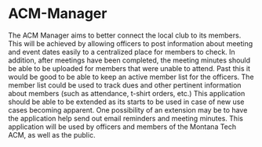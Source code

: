 # ACM-Manager
The ACM Manager aims to better connect the local club to its members. This will be achieved by allowing officers to post information about meeting and event dates easily to a centralized place for members to check. In addition, after meetings have been completed, the meeting minutes should be able to be uploaded for members that were unable to attend. Past this it would be good to be able to keep an active member list for the officers. The member list could be used to track dues and other pertinent information about members (such as attendance, t-shirt orders, etc.) This application should be able to be extended as its starts to be used in case of new use cases becoming apparent. One possibility of an extension may be to have the application help send out email reminders and meeting minutes. This application will be used by officers and members of the Montana Tech ACM, as well as the public.
